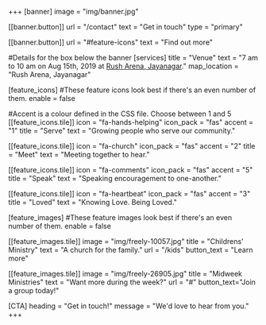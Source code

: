 +++
[banner]
  image = "img/banner.jpg"

  [[banner.button]]
      url = "/contact"
      text = "Get in touch"
      type = "primary"

  [[banner.button]]
      url = "#feature-icons"
      text = "Find out more"

#Details for the box below the banner
[services]
  title = "Venue"
  text = "7 am to 10 am on Aug 15th, 2019 at [Rush Arena, Jayanagar](https://goo.gl/maps/Ji6Uo3bEh32Q1Dy27)."
  map_location = "Rush Arena, Jayanagar"

[feature_icons]
  #These feature icons look best if there's an even number of them.
  enable = false

  #Accent is a colour defined in the CSS file. Choose between 1 and 5
  [[feature_icons.tile]]
    icon = "fa-hands-helping"
    icon_pack = "fas"
    accent = "1"
    title = "Serve"
    text = "Growing people who serve our community."

  [[feature_icons.tile]]
    icon = "fa-church"
    icon_pack = "fas"
    accent = "2"
    title = "Meet"
    text = "Meeting together to hear."

  [[feature_icons.tile]]
    icon = "fa-comments"
    icon_pack = "fas"
    accent = "5"
    title = "Speak"
    text = "Speaking encouragement to one-another."

  [[feature_icons.tile]]
    icon = "fa-heartbeat"
    icon_pack = "fas"
    accent = "3"
    title = "Loved"
    text = "Knowing Love. Being Loved."

[feature_images]
#These feature images look best if there's an even number of them.
  enable = false

  [[feature_images.tile]]
    image = "img/freely-10057.jpg"
    title = "Childrens' Ministry"
    text = "A church for the family."
    url = "/kids"
    button_text = "Learn more"

  [[feature_images.tile]]
    image = "img/freely-26905.jpg"
    title = "Midweek Ministries"
    text = "Want more during the week?"
    url = "#"
    button_text="Join a group today!"

[CTA]
  heading = "Get in touch!"
  message = "We'd love to hear from you."
+++
